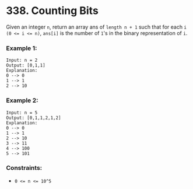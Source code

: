 # 338. Counting Bits

Given an integer `n`, return an array ans of `length n + 1` such that for each `i (0 <= i <= n)`, `ans[i]` is the number of `1`'s in the binary representation of `i`.

### Example 1:

```
Input: n = 2
Output: [0,1,1]
Explanation:
0 --> 0
1 --> 1
2 --> 10
```

### Example 2:

```
Input: n = 5
Output: [0,1,1,2,1,2]
Explanation:
0 --> 0
1 --> 1
2 --> 10
3 --> 11
4 --> 100
5 --> 101
```

### Constraints:

- `0 <= n <= 10^5`
